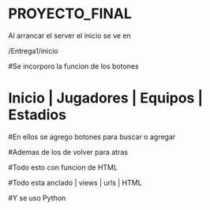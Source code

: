 # PROYECTO_FINAL

Al arrancar el server el inicio se ve en

/Entrega1/inicio

#Se incorporo la funcion de los botones

# Inicio | Jugadores | Equipos | Estadios

#En ellos se agrego botones para buscar o agregar

#Ademas de los de volver para atras

#Todo esto con funcion de HTML

#Todo esta anclado | views | urls | HTML

#Y se uso Python

